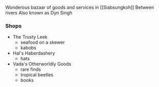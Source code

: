 Wonderous bazaar of goods and services in [[Siabsungkoh]]
Between rivers
Also known as Dyn Singh

### Shops
- The Trusty Leek
	- seafood on a skewer
	- kabobs
- Hal's Haberdashery
	- hats 
- Vada's Otherworldly Goods
	- rare finds
	- tropical beetles
	- books